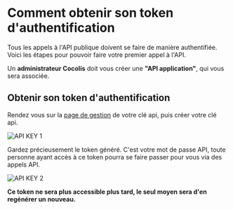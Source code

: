 # Comment obtenir son token d'authentification

Tous les appels à l'API publique doivent se faire de manière authentifiée. Voici les étapes pour pouvoir faire votre premier appel à l'API.

Un **administrateur Cocolis** doit vous créer une **"API application"**, qui vous sera associée.

## Obtenir son token d'authentification

Rendez vous sur la [page de gestion](https://cocolis.fr/my-account/api-keys) de votre clé api, puis créer votre clé api.

<!--
focus: top
bg: primary
-->

![API KEY 1](https://res.cloudinary.com/cocolis-prod/image/upload/v1643208527/Documentation/api/dev/tuto_api_key_bowouk.png 'Allez dans la page de gestion de votre clé API sur votre profil, puis créer votre clé API')

Gardez précieusement le token généré. C'est votre mot de passe API, toute personne ayant accès à ce token pourra se faire passer pour vous via des appels API.

![API KEY 2](https://res.cloudinary.com/cocolis-prod/image/upload/v1643208527/Documentation/api/dev/tuto_api_key_2_irbwqh.png 'Une fois créer, gardez la précieusement, elle ne sera plus affichée')

**Ce token ne sera plus accessible plus tard, le seul moyen sera d'en regénérer un nouveau.**
